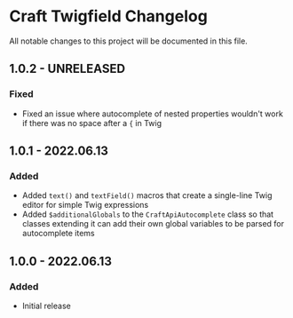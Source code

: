 # Craft Twigfield Changelog

All notable changes to this project will be documented in this file.

## 1.0.2 - UNRELEASED
### Fixed
* Fixed an issue where autocomplete of nested properties wouldn't work if there was no space after a `{` in Twig

## 1.0.1 - 2022.06.13
### Added
* Added `text()` and `textField()` macros that create a single-line Twig editor for simple Twig expressions
* Added `$additionalGlobals` to the `CraftApiAutocomplete` class so that classes extending it can add their own global variables to be parsed for autocomplete items

## 1.0.0 - 2022.06.13
### Added
* Initial release
